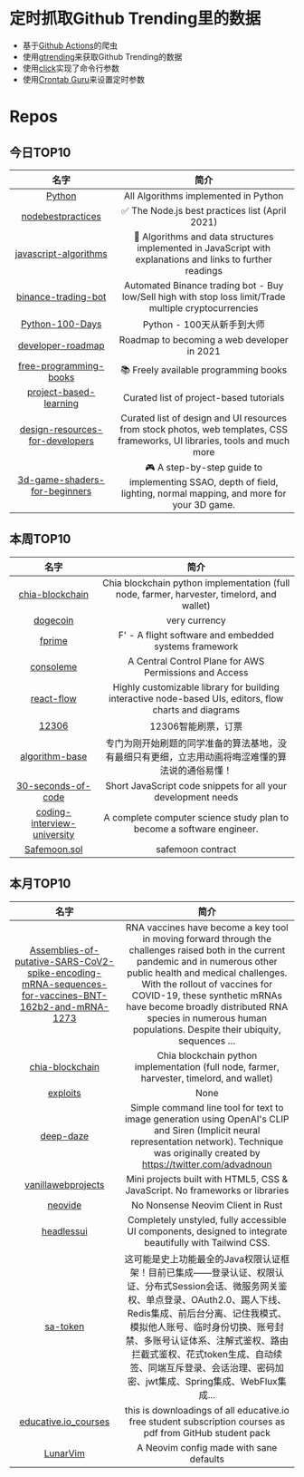 # 定时抓取Github Trending里的数据
* 基于[Github Actions](https://docs.github.com/en/actions)的爬虫
* 使用[gtrending](https://github.com/hedythedev/gtrending)来获取Github Trending的数据
* 使用[click](https://github.com/pallets/click)实现了命令行参数
* 使用[Crontab Guru](https://crontab.guru/)来设置定时参数

# Repos
## 今日TOP10 
<!-- START OF DAILY_TOP10_REPOS -->
| 名字 | 简介 |
| :----: | :----: |
| [Python](https://github.com/TheAlgorithms/Python) | All Algorithms implemented in Python |
| [nodebestpractices](https://github.com/goldbergyoni/nodebestpractices) | ✅ The Node.js best practices list (April 2021) |
| [javascript-algorithms](https://github.com/trekhleb/javascript-algorithms) | 📝 Algorithms and data structures implemented in JavaScript with explanations and links to further readings |
| [binance-trading-bot](https://github.com/chrisleekr/binance-trading-bot) | Automated Binance trading bot - Buy low/Sell high with stop loss limit/Trade multiple cryptocurrencies |
| [Python-100-Days](https://github.com/jackfrued/Python-100-Days) | Python - 100天从新手到大师 |
| [developer-roadmap](https://github.com/kamranahmedse/developer-roadmap) | Roadmap to becoming a web developer in 2021 |
| [free-programming-books](https://github.com/EbookFoundation/free-programming-books) | 📚 Freely available programming books |
| [project-based-learning](https://github.com/tuvtran/project-based-learning) | Curated list of project-based tutorials |
| [design-resources-for-developers](https://github.com/bradtraversy/design-resources-for-developers) | Curated list of design and UI resources from stock photos, web templates, CSS frameworks, UI libraries, tools and much more |
| [3d-game-shaders-for-beginners](https://github.com/lettier/3d-game-shaders-for-beginners) | 🎮 A step-by-step guide to implementing SSAO, depth of field, lighting, normal mapping, and more for your 3D game. |
<!-- END OF DAILY_TOP10_REPOS -->

## 本周TOP10
<!-- START OF WEEKLY_TOP10_REPOS -->
| 名字 | 简介 |
| :----: | :----: |
| [chia-blockchain](https://github.com/Chia-Network/chia-blockchain) | Chia blockchain python implementation (full node, farmer, harvester, timelord, and wallet) |
| [dogecoin](https://github.com/dogecoin/dogecoin) | very currency |
| [fprime](https://github.com/nasa/fprime) | F' - A flight software and embedded systems framework |
| [consoleme](https://github.com/Netflix/consoleme) | A Central Control Plane for AWS Permissions and Access |
| [react-flow](https://github.com/wbkd/react-flow) | Highly customizable library for building interactive node-based UIs, editors, flow charts and diagrams |
| [12306](https://github.com/testerSunshine/12306) | 12306智能刷票，订票 |
| [algorithm-base](https://github.com/chefyuan/algorithm-base) | 专门为刚开始刷题的同学准备的算法基地，没有最细只有更细，立志用动画将晦涩难懂的算法说的通俗易懂！ |
| [30-seconds-of-code](https://github.com/30-seconds/30-seconds-of-code) | Short JavaScript code snippets for all your development needs |
| [coding-interview-university](https://github.com/jwasham/coding-interview-university) | A complete computer science study plan to become a software engineer. |
| [Safemoon.sol](https://github.com/safemoonprotocol/Safemoon.sol) | safemoon contract |
<!-- END OF WEEKLY_TOP10_REPOS -->

## 本月TOP10
<!-- START OF MONTHLY_TOP10_REPOS -->
| 名字 | 简介 |
| :----: | :----: |
| [Assemblies-of-putative-SARS-CoV2-spike-encoding-mRNA-sequences-for-vaccines-BNT-162b2-and-mRNA-1273](https://github.com/NAalytics/Assemblies-of-putative-SARS-CoV2-spike-encoding-mRNA-sequences-for-vaccines-BNT-162b2-and-mRNA-1273) | RNA vaccines have become a key tool in moving forward through the challenges raised both in the current pandemic and in numerous other public health and medical challenges. With the rollout of vaccines for COVID-19, these synthetic mRNAs have become broadly distributed RNA species in numerous human populations. Despite their ubiquity, sequences … |
| [chia-blockchain](https://github.com/Chia-Network/chia-blockchain) | Chia blockchain python implementation (full node, farmer, harvester, timelord, and wallet) |
| [exploits](https://github.com/r4j0x00/exploits) | None |
| [deep-daze](https://github.com/lucidrains/deep-daze) | Simple command line tool for text to image generation using OpenAI's CLIP and Siren (Implicit neural representation network). Technique was originally created by https://twitter.com/advadnoun |
| [vanillawebprojects](https://github.com/bradtraversy/vanillawebprojects) | Mini projects built with HTML5, CSS & JavaScript. No frameworks or libraries |
| [neovide](https://github.com/Kethku/neovide) | No Nonsense Neovim Client in Rust |
| [headlessui](https://github.com/tailwindlabs/headlessui) | Completely unstyled, fully accessible UI components, designed to integrate beautifully with Tailwind CSS. |
| [sa-token](https://github.com/dromara/sa-token) | 这可能是史上功能最全的Java权限认证框架！目前已集成——登录认证、权限认证、分布式Session会话、微服务网关鉴权、单点登录、OAuth2.0、踢人下线、Redis集成、前后台分离、记住我模式、模拟他人账号、临时身份切换、账号封禁、多账号认证体系、注解式鉴权、路由拦截式鉴权、花式token生成、自动续签、同端互斥登录、会话治理、密码加密、jwt集成、Spring集成、WebFlux集成... |
| [educative.io_courses](https://github.com/merry75/educative.io_courses) | this is downloadings of all educative.io free student subscription courses as pdf from GitHub student pack |
| [LunarVim](https://github.com/ChristianChiarulli/LunarVim) | A Neovim config made with sane defaults |
<!-- END OF MONTHLY_TOP10_REPOS -->
